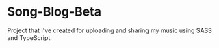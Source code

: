 # Song-Blog-Beta
Project that I've created for uploading and sharing my music using SASS and TypeScript.
